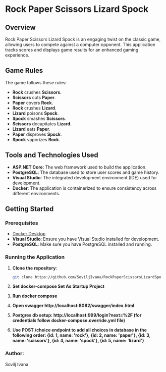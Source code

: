 # Rock Paper Scissors Lizard Spock

## Overview

Rock Paper Scissors Lizard Spock is an engaging twist on the classic game, allowing users to compete against a computer opponent. This application tracks scores and displays game results for an enhanced gaming experience.

## Game Rules

The game follows these rules:

- **Rock** crushes **Scissors**.
- **Scissors** cuts **Paper**.
- **Paper** covers **Rock**.
- **Rock** crushes **Lizard**.
- **Lizard** poisons **Spock**.
- **Spock** smashes **Scissors**.
- **Scissors** decapitates **Lizard**.
- **Lizard** eats **Paper**.
- **Paper** disproves **Spock**.
- **Spock** vaporizes **Rock**.

## Tools and Technologies Used

- **ASP.NET Core**: The web framework used to build the application.
- **PostgreSQL**: The database used to store user scores and game history.
- **Visual Studio**: The integrated development environment (IDE) used for development.
- **Docker**: The application is containerized to ensure consistency across different environments.

## Getting Started

### Prerequisites

- [Docker Desktop](https://www.docker.com/products/docker-desktop)
- **Visual Studio**: Ensure you have Visual Studio installed for development.
- **PostgreSQL**: Make sure you have PostgreSQL installed and running.

### Running the Application

1. **Clone the repository**:
   ```bash
   git clone https://github.com/SoviljIvana/RockPaperScissorsLizardSpock
   
2.  **Set docker-compose Set As Startup Project**

3.  **Run docker compose**

4.  **Open swagger http://localhost:8082/swagger/index.html**

5.  **Postgres db setup: http://localhost:999/login?next=%2F (for credentials follow docker-compose.override.yml file)**

6.  **Use POST /choice endpoint to add all choices in database in the following order:
{id: 1, name: 'rock'}, {id: 2, name: 'paper'}, {id: 3, name: 'scissors'}, {id: 4, name: 'spock'}, {id: 5, name: 'lizard'}**

### Author: 
Sovilj Ivana 
